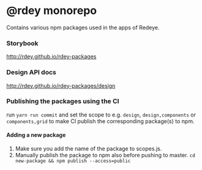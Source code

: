 # @rdey monorepo
Contains various npm packages used in the apps of Redeye.

### Storybook
http://rdey.github.io/rdey-packages

### Design API docs
http://rdey.github.io/rdey-packages/design


### Publishing the packages using the CI
run `yarn run commit` and set the scope to
e.g. `design`, `design,components` or `components,grid` to make CI publish the corresponding package(s) to npm.

#### Adding a new package

1) Make sure you add the name of the package to scopes.js.
2) Manually publish the package to npm also before pushing to master. `cd new-package && npm publish --access=public`
